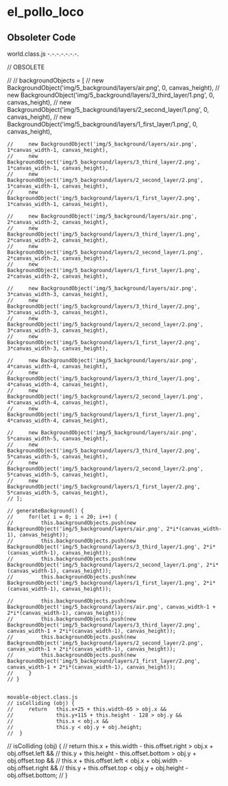 # el_pollo_loco



Obsoleter Code
--------------


world.class.js
-.-.-.-.-.-.-.

// OBSOLETE

// // backgroundObjects = [
    //     new BackgroundObject('img/5_background/layers/air.png', 0, canvas_height),
    //     new BackgroundObject('img/5_background/layers/3_third_layer/1.png', 0, canvas_height),
    //     new BackgroundObject('img/5_background/layers/2_second_layer/1.png', 0, canvas_height),
    //     new BackgroundObject('img/5_background/layers/1_first_layer/1.png', 0, canvas_height),
        
    //     new BackgroundObject('img/5_background/layers/air.png', 1*canvas_width-1, canvas_height),
    //     new BackgroundObject('img/5_background/layers/3_third_layer/2.png', 1*canvas_width-1, canvas_height),
    //     new BackgroundObject('img/5_background/layers/2_second_layer/2.png', 1*canvas_width-1, canvas_height),
    //     new BackgroundObject('img/5_background/layers/1_first_layer/2.png', 1*canvas_width-1, canvas_height),

    //     new BackgroundObject('img/5_background/layers/air.png', 2*canvas_width-2, canvas_height),
    //     new BackgroundObject('img/5_background/layers/3_third_layer/1.png', 2*canvas_width-2, canvas_height),
    //     new BackgroundObject('img/5_background/layers/2_second_layer/1.png', 2*canvas_width-2, canvas_height),
    //     new BackgroundObject('img/5_background/layers/1_first_layer/1.png', 2*canvas_width-2, canvas_height),

    //     new BackgroundObject('img/5_background/layers/air.png', 3*canvas_width-3, canvas_height),
    //     new BackgroundObject('img/5_background/layers/3_third_layer/2.png', 3*canvas_width-3, canvas_height),
    //     new BackgroundObject('img/5_background/layers/2_second_layer/2.png', 3*canvas_width-3, canvas_height),
    //     new BackgroundObject('img/5_background/layers/1_first_layer/2.png', 3*canvas_width-3, canvas_height),

    //     new BackgroundObject('img/5_background/layers/air.png', 4*canvas_width-4, canvas_height),
    //     new BackgroundObject('img/5_background/layers/3_third_layer/1.png', 4*canvas_width-4, canvas_height),
    //     new BackgroundObject('img/5_background/layers/2_second_layer/1.png', 4*canvas_width-4, canvas_height),
    //     new BackgroundObject('img/5_background/layers/1_first_layer/1.png', 4*canvas_width-4, canvas_height),

    //     new BackgroundObject('img/5_background/layers/air.png', 5*canvas_width-5, canvas_height),
    //     new BackgroundObject('img/5_background/layers/3_third_layer/2.png', 5*canvas_width-5, canvas_height),
    //     new BackgroundObject('img/5_background/layers/2_second_layer/2.png', 5*canvas_width-5, canvas_height),
    //     new BackgroundObject('img/5_background/layers/1_first_layer/2.png', 5*canvas_width-5, canvas_height),
    // ];

    // generateBackground() {
    //     for(let i = 0; i < 20; i++) {
    //         this.backgroundObjects.push(new BackgroundObject('img/5_background/layers/air.png', 2*i*(canvas_width-1), canvas_height));
    //         this.backgroundObjects.push(new BackgroundObject('img/5_background/layers/3_third_layer/1.png', 2*i*(canvas_width-1), canvas_height));
    //         this.backgroundObjects.push(new BackgroundObject('img/5_background/layers/2_second_layer/1.png', 2*i*(canvas_width-1), canvas_height));
    //         this.backgroundObjects.push(new BackgroundObject('img/5_background/layers/1_first_layer/1.png', 2*i*(canvas_width-1), canvas_height));

    //         this.backgroundObjects.push(new BackgroundObject('img/5_background/layers/air.png', canvas_width-1 + 2*i*(canvas_width-1), canvas_height));
    //         this.backgroundObjects.push(new BackgroundObject('img/5_background/layers/3_third_layer/2.png', canvas_width-1 + 2*i*(canvas_width-1), canvas_height));
    //         this.backgroundObjects.push(new BackgroundObject('img/5_background/layers/2_second_layer/2.png', canvas_width-1 + 2*i*(canvas_width-1), canvas_height));
    //         this.backgroundObjects.push(new BackgroundObject('img/5_background/layers/1_first_layer/2.png', canvas_width-1 + 2*i*(canvas_width-1), canvas_height));
    //     }
    // }


    movable-object.class.js
    // isColliding (obj) {
    //     return   this.x+25 + this.width-65 > obj.x && 
    //              this.y+115 + this.height - 128 > obj.y &&
    //              this.x < obj.x && 
    //              this.y < obj.y + obj.height;
    //  }


//     isColliding (obj) {
//       return   this.x + this.width - this.offset.right > obj.x + obj.offset.left && 
//                this.y + this.height - this.offset.bottom > obj.y + obj.offset.top &&
//                this.x + this.offset.left < obj.x + obj.width -obj.offset.right && 
//                this.y + this.offset.top < obj.y + obj.height - obj.offset.bottom;
//    }